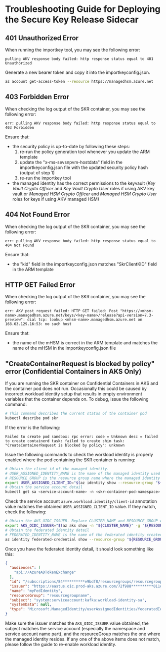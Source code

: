# Troubleshooting Guide for Deploying the Secure Key Release Sidecar

## 401 Unauthorized Error

When running the importkey tool, you may see the following error:

```text
pulling AKV response body failed: http response status equal to 401 Unauthorized
```

Generate a new bearer token and copy it into the importkeyconfig.json.

```bash
az account get-access-token --resource https://managedhsm.azure.net
```

## 403 Forbidden Error

When checking the log output of the SKR container, you may see the following error:

```text
err: pulling AKV response body failed: http response status equal to 403 Forbidden
```

Ensure that:

- the security policy is up-to-date by following these steps:
    1. re-run the policy generation tool whenever you update the ARM template
    2. update the "x-ms-sevsnpvm-hostdata" field in the importkeyconfig.json file with the updated security policy hash (output of step 1)
    3. re-run the importkey tool
- the managed identity has the correct permissions to the keyvault (*Key Vault Crypto Officer* and *Key Vault Crypto User* roles if using AKV key vault or *Managed HSM Crypto Officer* and *Managed HSM Crypto User* roles for keys if using AKV managed HSM)

## 404 Not Found Error

When checking the log output of the SKR container, you may see the following error:

```text
err: pulling AKV response body failed: http response status equal to 404 Not Found
```

Ensure that:

- the "kid" field in the importkeyconfig.json matches "SkrClientKID" field in the ARM template

## HTTP GET Failed Error

When checking the log output of the SKR container, you may see the following error:

```text
err: AKV post request failed: HTTP GET failed: Post "https://<mhsm-name>.managedhsm.azure.net/keys/<key-name>/release?api-version=7.3-preview": dial tcp: lookup <mhsm-name>.managedhsm.azure.net on 168.63.129.16:53: no such host
```

Ensure that:

- the name of the mHSM is correct in the ARM template and matches the name of the mHSM in the importkeyconfig.json file

## "CreateContainerRequest is blocked by policy" error (Confidential Containers in AKS Only)

If you are running the SKR container on Confidential Containers in AKS and the container pod does not run. Occasionally this could be caused by incorrect workload identity setup that results in empty environment variables that the container depends on. To debug, issue the following command:

```bash
# This command describes the current status of the container pod
kubectl describe pod skr 
```

If the error is the following:

```text
Failed to create pod sandbox: rpc error: code = Unknown desc = failed to create containerd task: failed to create shim task: "CreateContainerRequest is blocked by policy": unknown
```

Issue the following commands to check the workload identity is properly enabled where the pod containing the SKR container is running:

```bash
# Obtain the client id of the managed identity. 
# USER_ASSIGNED_IDENTITY_NAME is the name of the managed identity used for accessing key vault 
# RESOURCE_GROUP is the resource group name where the managed identity resides 
export USER_ASSIGNED_CLIENT_ID="$(az identity show --resource-group "${RESOURCE_GROUP}" --name "${USER_ASSIGNED_IDENTITY_NAME}" --query 'clientId' -otsv)" 
# Obtain the service account detail
kubectl get sa <service-account-name> -n <skr-container-pod-namespace> -o yaml 
```

Check the service account `azure.workload.identity/client-id` annotation value matches the obtained `USER_ASSIGNED_CLIENT_ID` value. If they match, check the following:

```bash
# Obtain the AKS_OIDC_ISSUER. Replace CLUSTER_NAME and RESOURCE_GROUP with the name of the cluster skr is run and the resource group the cluster resides 
export AKS_OIDC_ISSUER="$(az aks show -n "${CLUSTER_NAME}" -g "${RESOURCE_GROUP}" --query "oidcIssuerProfile.issuerUrl" -otsv)"
# Obtain the federated identity detail 
# FEDERATED_IDENTITY_NAME is the name of the federated identity created previously before skr is initially run 
az identity federated-credential show --resource-group "${RESOURCE_GROUP}" -n "${FEDERATED_IDENTITY_NAME}" --identity-name "${USER_ASSIGNED_IDENTITY_NAME}"
```

Once you have the federated identity detail, it should look something like this:

```json
{
  "audiences": [
    "api://AzureADTokenExchange"
  ],
  "id": "/subscriptions/84**********e9bdf8/resourcegroups/resourcegroupname/providers/Microsoft.ManagedIdentity/userAssignedIdentities/identityname/federatedIdentityCredentials/myFedIdentity",
  "issuer": "https://eastus.oic.prod-aks.azure.com/72f988**********011db47/ddfa**********2d5/",
  "name": "myFedIdentity",
  "resourceGroup": "resourcegroupname",
  "subject": "system:serviceaccount:kafka:workload-identity-sa",
  "systemData": null,
  "type": "Microsoft.ManagedIdentity/userAssignedIdentities/federatedIdentityCredentials"
}
```

Make sure the issuer matches the `AKS_OIDC_ISSUER` value obtained, the subject matches the service account (especially the namespace and service account name part), and the resourceGroup matches the one where the managed identity resides. If any one of the above items does not match, please follow the guide to re-enable workload identity.
